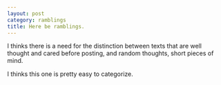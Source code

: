 ```yaml
---
layout: post
category: ramblings
title: Here be ramblings.
---
```

I thinks there is a need for the distinction between texts that are well thought and cared before posting,
and random thoughts, short pieces of mind.

I thinks this one is pretty easy to categorize.
